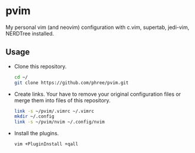 # pvim
My personal vim (and neovim) configuration with c.vim, supertab, jedi-vim, 
NERDTree installed. 

## Usage
- Clone this repository. 
  ```sh
  cd ~/
  git clone https://github.com/phree/pvim.git
  ```

- Create links. Your have to remove your original configuration files or 
merge them into files of this repository. 
  ```sh
  link -s ~/pvim/.vimrc ~/.vimrc 
  mkdir ~/.config
  link -s ~/pvim/nvim ~/.config/nvim 
  ```

- Install the plugins. 
  ```sh
  vim +PluginInstall +qall
  ```
